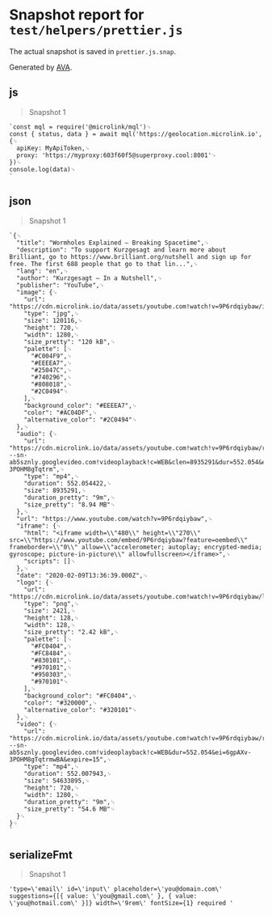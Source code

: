 # Snapshot report for `test/helpers/prettier.js`

The actual snapshot is saved in `prettier.js.snap`.

Generated by [AVA](https://avajs.dev).

## js

> Snapshot 1

    `const mql = require('@microlink/mql')␊
    const { status, data } = await mql('https://geolocation.microlink.io', {␊
      apiKey: MyApiToken,␊
      proxy: 'https://myproxy:603f60f5@superproxy.cool:8001'␊
    })␊
    console.log(data)␊
    `

## json

> Snapshot 1

    `{␊
      "title": "Wormholes Explained – Breaking Spacetime",␊
      "description": "To support Kurzgesagt and learn more about Brilliant, go to https://www.brilliant.org/nutshell and sign up for free. The first 688 people that go to that lin...",␊
      "lang": "en",␊
      "author": "Kurzgesagt – In a Nutshell",␊
      "publisher": "YouTube",␊
      "image": {␊
        "url": "https://cdn.microlink.io/data/assets/youtube.com!watch!v=9P6rdqiybaw/img.youtube.com!vi!9P6rdqiybaw!maxresdefault.jpg.jpg",␊
        "type": "jpg",␊
        "size": 120116,␊
        "height": 720,␊
        "width": 1280,␊
        "size_pretty": "120 kB",␊
        "palette": [␊
          "#C004F9",␊
          "#EEEEA7",␊
          "#25047C",␊
          "#740296",␊
          "#808018",␊
          "#2C0494"␊
        ],␊
        "background_color": "#EEEEA7",␊
        "color": "#AC04DF",␊
        "alternative_color": "#2C0494"␊
      },␊
      "audio": {␊
        "url": "https://cdn.microlink.io/data/assets/youtube.com!watch!v=9P6rdqiybaw/r3---sn-ab5sznly.googlevideo.com!videoplayback!c=WEB&clen=8935291&dur=552.054&ei=6gpAXv-3POHM8gTqtrm",␊
        "type": "mp4",␊
        "duration": 552.054422,␊
        "size": 8935291,␊
        "duration_pretty": "9m",␊
        "size_pretty": "8.94 MB"␊
      },␊
      "url": "https://www.youtube.com/watch?v=9P6rdqiybaw",␊
      "iframe": {␊
        "html": "<iframe width=\\"480\\" height=\\"270\\" src=\\"https://www.youtube.com/embed/9P6rdqiybaw?feature=oembed\\" frameborder=\\"0\\" allow=\\"accelerometer; autoplay; encrypted-media; gyroscope; picture-in-picture\\" allowfullscreen></iframe>",␊
        "scripts": []␊
      },␊
      "date": "2020-02-09T13:36:39.000Z",␊
      "logo": {␊
        "url": "https://cdn.microlink.io/data/assets/youtube.com!watch!v=9P6rdqiybaw/logo.clearbit.com!youtube.com.png",␊
        "type": "png",␊
        "size": 2421,␊
        "height": 128,␊
        "width": 128,␊
        "size_pretty": "2.42 kB",␊
        "palette": [␊
          "#FC0404",␊
          "#FC8484",␊
          "#830101",␊
          "#970101",␊
          "#950303",␊
          "#970101"␊
        ],␊
        "background_color": "#FC0404",␊
        "color": "#320000",␊
        "alternative_color": "#320101"␊
      },␊
      "video": {␊
        "url": "https://cdn.microlink.io/data/assets/youtube.com!watch!v=9P6rdqiybaw/r3---sn-ab5sznly.googlevideo.com!videoplayback!c=WEB&dur=552.054&ei=6gpAXv-3POHM8gTqtrmwBA&expire=15",␊
        "type": "mp4",␊
        "duration": 552.007943,␊
        "size": 54633895,␊
        "height": 720,␊
        "width": 1280,␊
        "duration_pretty": "9m",␊
        "size_pretty": "54.6 MB"␊
      }␊
    }␊
    `

## serializeFmt

> Snapshot 1

    'type=\'email\' id=\'input\' placeholder=\'you@domain.com\' suggestions={[{ value: \'you@gmail.com\' }, { value: \'you@hotmail.com\' }]} width=\'9rem\' fontSize={1} required '
